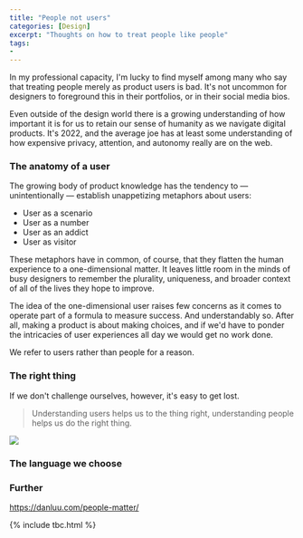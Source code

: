 ```yaml
---
title: "People not users"
categories: [Design]
excerpt: "Thoughts on how to treat people like people"
tags:
- 
---
```

In my professional capacity, I'm lucky to find myself among many who say that treating people merely as product users is bad. It's not uncommon for designers to foreground this in their portfolios, or in their social media bios. 

Even outside of the design world there is a growing understanding of how important it is for us to retain our sense of humanity as we navigate digital products. It's 2022, and the average joe has at least some understanding of how expensive privacy, attention, and autonomy really are on the web.

### The anatomy of a user
The growing body of product knowledge has the tendency to — unintentionally — establish unappetizing metaphors about users:

- User as a scenario
- User as a number
- User as an addict
- User as visitor

These metaphors have in common, of course, that they flatten the human experience to a one-dimensional matter. It leaves little room in the minds of busy designers to remember the plurality, uniqueness, and broader context of all of the lives they hope to improve. 

The idea of the one-dimensional user raises few concerns as it comes to operate part of a formula to measure success. And understandably so. After all, making a product is about making choices, and if we'd have to ponder the intricacies of user experiences all day we would get no work done. 

We refer to users rather than people for a reason. 

### The right thing

If we don't challenge ourselves, however, it's easy to get lost. 

> Understanding users helps us to the thing right, understanding people helps us do the right thing.


![](https://res.cloudinary.com/dbi2zounq/image/upload/c_scale,w_700/v1668937116/me/2022-11-20-jon-bell-twitter_viniyo.png)

### The language we choose





### Further
https://danluu.com/people-matter/

{% include tbc.html %}